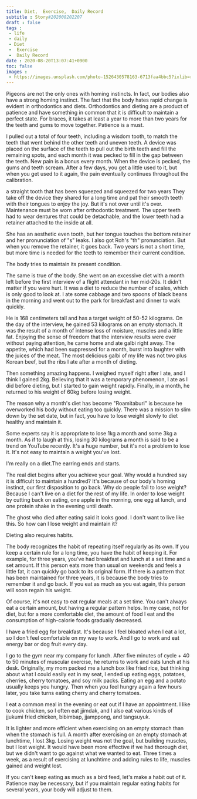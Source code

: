 ```yaml
---
title: Diet,  Exercise,  Daily Record
subtitle : Story#202008202207
draft : false
tags :
 - life
 - daily
 - Diet
 -  Exercise
 -  Daily Record
date : 2020-08-20T13:07:41+0900
toc: false
images : 
 - https://images.unsplash.com/photo-1526430578163-6713faa4bbc5?ixlib=rb-1.2.1&q=80&fm=jpg&crop=entropy&cs=tinysrgb&w=1080&fit=max&ixid=eyJhcHBfaWQiOjE1NTU0OX0
---
```


Pigeons are not the only ones with homing instincts. In fact, our bodies also have a strong homing instinct. The fact that the body hates rapid change is evident in orthodontics and diets. Orthodontics and dieting are a product of patience and have something in common that it is difficult to maintain a perfect state. For braces, it takes at least a year to more than two years for the teeth and gums to move together. Patience is a must.  

I pulled out a total of four teeth, including a wisdom tooth, to match the teeth that went behind the other teeth and uneven teeth. A device was placed on the surface of the teeth to pull out the birth teeth and fill the remaining spots, and each month it was pecked to fill in the gap between the teeth. New pain is a bonus every month. When the device is pecked, the gums and teeth scream. After a few days, you get a little used to it, but when you get used to it again, the pain eventually continues throughout the calibration.  

a straight tooth that has been squeezed and squeezed for two years They take off the device they shared for a long time and pat their smooth teeth with their tongues to enjoy the joy. But it's not over until it's over. Maintenance must be worn after orthodontic treatment. The upper teeth had to wear dentures that could be detachable, and the lower teeth had a retainer attached to the inside at all.  

She has an aesthetic even tooth, but her tongue touches the bottom retainer and her pronunciation of "s" leaks. I also got Roh's "th" pronunciation. But when you remove the retainer, it goes back. Two years is not a short time, but more time is needed for the teeth to remember their current condition.  

The body tries to maintain its present condition.  

The same is true of the body. She went on an excessive diet with a month left before the first interview of a flight attendant in her mid-20s. It didn't matter if you were hurt. It was a diet to reduce the number of scales, which is only good to look at. I ate some cabbage and two spoons of black beans in the morning and went out to the park for breakfast and dinner to walk quickly.  

He is 168 centimeters tall and has a target weight of 50-52 kilograms. On the day of the interview, he gained 53 kilograms on an empty stomach. It was the result of a month of intense loss of moisture, muscles and a little fat. Enjoying the sense of freedom that the interview results were over without paying attention, he came home and ate galbi right away. The appetite, which had been suppressed for a month, burst into laughter with the juices of the meat. The most delicious galbi of my life was not two plus Korean beef, but the ribs I ate after a month of dieting.  

Then something amazing happens. I weighed myself right after I ate, and I think I gained 2kg. Believing that it was a temporary phenomenon, I ate as I did before dieting, but I started to gain weight rapidly. Finally, in a month, he returned to his weight of 60kg before losing weight.  

The reason why a month's diet has become "Roamitaburi" is because he overworked his body without eating too quickly. There was a mission to slim down by the set date, but in fact, you have to lose weight slowly to diet healthy and maintain it.  

Some experts say it is appropriate to lose 1kg a month and some 3kg a month. As if to laugh at this, losing 30 kilograms a month is said to be a trend on YouTube recently. It's a huge number, but it's not a problem to lose it. It's not easy to maintain a weight you've lost.  

I'm really on a diet.The earring ends and starts.  

The real diet begins after you achieve your goal. Why would a hundred say it is difficult to maintain a hundred? It's because of our body's homing instinct, our first disposition to go back. Why do people fail to lose weight? Because I can't live on a diet for the rest of my life. In order to lose weight by cutting back on eating, one apple in the morning, one egg at lunch, and one protein shake in the evening until death.  

The ghost who died after eating said it looks good. I don't want to live like this. So how can I lose weight and maintain it?  

Dieting also requires habits.  

The body recognizes the habit of repeating itself regularly as its own. If you keep a certain rule for a long time, you have the habit of keeping it. For example, for three years, you've had breakfast and lunch at a set time and a set amount. If this person eats more than usual on weekends and feels a little fat, it can quickly go back to its original form. If there is a pattern that has been maintained for three years, it is because the body tries to remember it and go back. If you eat as much as you eat again, this person will soon regain his weight.  

Of course, it's not easy to eat regular meals at a set time. You can't always eat a certain amount, but having a regular pattern helps. In my case, not for diet, but for a more comfortable diet, the amount of food I eat and the consumption of high-calorie foods gradually decreased.  

I have a fried egg for breakfast. It's because I feel bloated when I eat a lot, so I don't feel comfortable on my way to work. And I go to work and eat energy bar or dog fruit every day.  

I go to the gym near my company for lunch. After five minutes of cycle + 40 to 50 minutes of muscular exercise, he returns to work and eats lunch at his desk. Originally, my mom packed me a lunch box like fried rice, but thinking about what I could easily eat in my seat, I ended up eating eggs, potatoes, cherries, cherry tomatoes, and soy milk packs. Eating an egg and a potato usually keeps you hungry. Then when you feel hungry again a few hours later, you take turns eating cherry and cherry tomatoes.  

I eat a common meal in the evening or eat out if I have an appointment. I like to cook chicken, so I often eat jjimdak, and I also eat various kinds of jjukumi fried chicken, bibimbap, jjamppong, and tangsuyuk.  

It is lighter and more efficient when exercising on an empty stomach than when the stomach is full. A month after exercising on an empty stomach at lunchtime, I lost 3kg. Losing weight was not the goal, but building muscles, but I lost weight. It would have been more effective if we had thorough diet, but we didn't want to go against what we wanted to eat. Three times a week, as a result of exercising at lunchtime and adding rules to life, muscles gained and weight lost.  

If you can't keep eating as much as a bird feed, let's make a habit out of it. Patience may be necessary, but if you maintain regular eating habits for several years, your body will adjust to them.  

